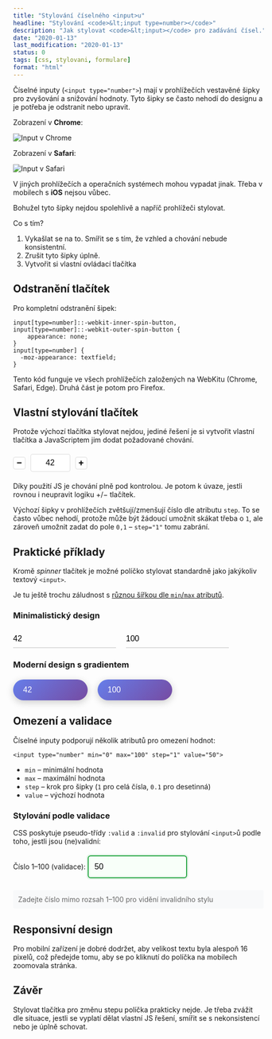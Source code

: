 ```yaml
---
title: "Stylování číselného <input>u"
headline: "Stylování <code>&lt;input type=number></code>"
description: "Jak stylovat <code>&lt;input></code> pro zadávání čísel."
date: "2020-01-13"
last_modification: "2020-01-13"
status: 0
tags: [css, stylovani, formulare]
format: "html"
---
```


<p>Číselné inputy (<code>&lt;input type="number"&gt;</code>) mají v prohlížečích vestavěné šipky pro zvyšování a snižování hodnoty. Tyto šipky se často nehodí do designu a je potřeba je odstranit nebo upravit.</p>

<p>Zobrazení v <b>Chrome</b>:</p>

<p><img src="/files/stylovani-input-type-number/input-number-chrome.png" class="border" alt="Input v Chrome" /></p>

<p>Zobrazení v <b>Safari</b>:</p>

<p><img src="/files/stylovani-input-type-number/input-number-safari.png" class="border" alt="Input v Safari" /></p>

<p>V jiných prohlížečích a operačních systémech mohou vypadat jinak. Třeba v mobilech s <b>iOS</b> nejsou vůbec.</p>

<p>Bohužel tyto šipky nejdou spolehlivě a napříč prohlížeči stylovat.</p>

<p>Co s tím?</p>

<ol>
<li>Vykašlat se na to. Smířit se s tím, že vzhled a chování nebude konsistentní.</li>
<li>Zrušit tyto šipky úplně.</li>
<li>Vytvořit si vlastní ovládací tlačítka</li>
</ol>


<h2 id="odstraneni-tlacitek">Odstranění tlačítek</h2>

<p>Pro kompletní odstranění šipek:</p>

<pre><code>input[type=number]::-webkit-inner-spin-button, 
input[type=number]::-webkit-outer-spin-button { 
    appearance: none;
}
input[type=number] {
  -moz-appearance: textfield;
}</code></pre>

<p>Tento kód funguje ve všech prohlížečích založených na WebKitu (Chrome, Safari, Edge). Druhá část je potom pro Firefox.</p>

<h2 id="vlastni-stylovani">Vlastní stylování tlačítek</h2>

<p>Protože výchozí tlačítka stylovat nejdou, jediné řešení je si vytvořit vlastní tlačítka a JavaScriptem jim dodat požadované chování.</p>


<div class="live">
  <style>
    .custom-stepper {
      display: flex;
      align-items: center;
      gap: 10px;
      margin: 20px 0;
    }
    .custom-stepper input[type=number] {
      padding: 8px;
      border: 1px solid #ddd;
      border-radius: 4px;
      font-size: 16px;
      width: 80px;
      text-align: center;
    }
    .custom-stepper input[type=number]::-webkit-inner-spin-button, 
    .custom-stepper input[type=number]::-webkit-outer-spin-button { 
      -webkit-appearance: none; 
      margin: 0; 
    }
    .custom-stepper input[type=number] {
      -moz-appearance: textfield;
    }
    .custom-stepper button {
      border: 1px solid #ddd;
      background: #fff;
      border-radius: 4px;
      cursor: pointer;
      font-size: 18px;
      font-weight: bold;
      transition: all 0.2s ease;
      text-align: center;
    }
    .custom-stepper button:hover {
      background: #f8f9fa;
      border-color: #007bff;
    }
    .custom-stepper button:active {
      background: #e9ecef;
    }
  </style>
  
  <div class="custom-stepper">
    <button onclick="changeValue(-1)">−</button>
    <input type="number" id="customInput" value="42" min="0" max="100">
    <button onclick="changeValue(1)">+</button>
  </div>


<script>
function changeValue(delta) {
  const input = document.getElementById('customInput');
  const newValue = parseInt(input.value) + delta;
  const min = parseInt(input.min);
  const max = parseInt(input.max);
  
  if (newValue >= min && newValue <= max) {
    input.value = newValue;
  }
}
</script>
</div>

<p>Díky použití JS je chování plně pod kontrolou. Je potom k úvaze, jestli rovnou i neupravit logiku +/− tlačítek.</p>

<p>Výchozí šipky v prohlížečích zvětšují/zmenšují číslo dle atributu <code>step</code>. To se často vůbec nehodí, protože může být žádoucí umožnit skákat třeba o <code>1</code>, ale zároveň umožnit zadat do pole <code>0,1</code> – <code>step="1"</code> tomu zabrání.</p>

<h2 id="prakticke-priklady">Praktické příklady</h2>

<p>Kromě <em>spinner</em> tlačítek je možné políčko stylovat standardně jako jakýkoliv textový <code>&lt;input&gt;</code>.</p>

<p>Je tu ještě trochu záludnost s <a href="/input-number-min-max">různou šířkou dle <code>min</code>/<code>max</code> atributů</a>.</p>

<h3 id="minimalisticky-design">Minimalistický design</h3>

<div class="live">
  <style>
    .minimalisticky {
      display: flex;
      gap: 20px;
      flex-wrap: wrap;
      margin: 20px 0;
    }
    .minimalisticky input[type=number] {
      border: none;
      border-bottom: 2px solid #ddd;
      padding: 8px 0;
      font-size: 16px;
      transition: border-color 0.3s;
      background: transparent;
    }
    .minimalisticky input[type=number]:focus {
      outline: none;
      border-bottom-color: #007bff;
    }
    .minimalisticky input[type=number]::-webkit-inner-spin-button, 
    .minimalisticky input[type=number]::-webkit-outer-spin-button { 
      -webkit-appearance: none; 
      margin: 0; 
    }
    .minimalisticky input[type=number] {
      -moz-appearance: textfield;
    }
  </style>
  
  <div class="minimalisticky">
    <input type="number" value="42" placeholder="Zadejte číslo">
    <input type="number" value="100" placeholder="Další číslo">
  </div>
</div>

<h3 id="moderni-design">Moderní design s gradientem</h3>

<div class="live">
  <style>
    .moderni {
      display: flex;
      gap: 20px;
      flex-wrap: wrap;
      margin: 20px 0;
    }
    .moderni input[type=number] {
      background: linear-gradient(135deg, #667eea 0%, #764ba2 100%);
      border: none;
      border-radius: 25px;
      color: white;
      padding: 12px 20px;
      font-size: 16px;
      box-shadow: 0 4px 15px rgba(0,0,0,0.2);
      width: 150px;
    }
    .moderni input[type=number]::placeholder {
      color: rgba(255,255,255,0.8);
    }
    .moderni input[type=number]::-webkit-inner-spin-button, 
    .moderni input[type=number]::-webkit-outer-spin-button { 
      -webkit-appearance: none; 
      margin: 0; 
    }
    .moderni input[type=number] {
      -moz-appearance: textfield;
    }
  </style>
  
  <div class="moderni">
    <input type="number" value="42" placeholder="Číslo">
    <input type="number" value="100" placeholder="Další">
  </div>
</div>

<h2 id="omezeni-validace">Omezení a validace</h2>

<p>Číselné inputy podporují několik atributů pro omezení hodnot:</p>

<pre><code>&lt;input type="number" min="0" max="100" step="1" value="50"&gt;</code></pre>

<ul>
<li><code>min</code> – minimální hodnota</li>
<li><code>max</code> – maximální hodnota</li>
<li><code>step</code> – krok pro šipky (<code>1</code> pro celá čísla, <code>0.1</code> pro desetinná)</li>
<li><code>value</code> – výchozí hodnota</li>
</ul>

<h3 id="stylovani-validace">Stylování podle validace</h3>

<p>CSS poskytuje pseudo-třídy <code>:valid</code> a <code>:invalid</code> pro stylování <code>&lt;input&gt;</code>ů podle toho, jestli jsou (ne)validní:</p>

<div class="live">
  <style>
    .validace-stylovani {
      display: flex;
      flex-direction: column;
      gap: 20px;
      margin: 20px 0;
    }
    .validace-stylovani input[type=number] {
      padding: 12px;
      border: 2px solid #ddd;
      border-radius: 6px;
      font-size: 16px;
      transition: all 0.3s ease;
      width: 200px;
    }
    .validace-stylovani input[type=number]:focus {
      outline: none;
      border-color: #007bff;
      box-shadow: 0 0 0 3px rgba(0,123,255,0.1);
    }
    .validace-stylovani input[type=number]:valid {
      border-color: #28a745;
      background-color: #f8fff9;
      box-shadow: 0 0 0 3px rgba(40,167,69,0.1);
    }
    .validace-stylovani input[type=number]:invalid {
      border-color: #dc3545;
      background-color: #fff8f8;
      box-shadow: 0 0 0 3px rgba(220,53,69,0.1);
    }
    .validace-stylovani input[type=number]::-webkit-inner-spin-button, 
    .validace-stylovani input[type=number]::-webkit-outer-spin-button { 
      -webkit-appearance: none; 
      margin: 0; 
    }
    .validace-stylovani input[type=number] {
      -moz-appearance: textfield;
    }
    .validace-stylovani .info {
      font-size: 14px;
      color: #666;
      padding: 10px;
      background: #f8f9fa;
      border-radius: 4px;
      margin-top: 4px;
    }
  </style>
  
  <div class="validace-stylovani">
    <div>
      <label>Číslo 1–100 (validace):</label>
      <input type="number" id="validaceStyl" min="1" max="100" value="50">
    </div>
    <div class="info">Zadejte číslo mimo rozsah 1–100 pro vidění invalidního stylu</div>
  </div>
</div>

<h2 id="responsivni-design">Responsivní design</h2>

<p>Pro mobilní zařízení je dobré dodržet, aby velikost textu byla alespoň 16 pixelů, což předejde tomu, aby se po kliknutí do políčka na mobilech zoomovala stránka.</p>

<h2 id="zaver">Závěr</h2>

<p>Stylovat tlačítka pro změnu stepu políčka prakticky nejde. Je třeba zvážit dle situace, jestli se vyplatí dělat vlastní JS řešení, smířit se s nekonsistencí nebo je úplně schovat.</p>